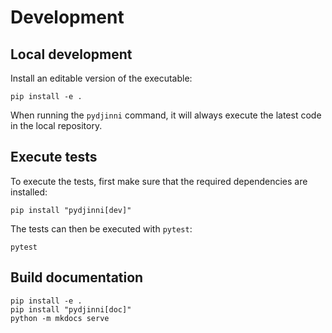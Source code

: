 # Development

## Local development

Install an editable version of the executable:

```shell
pip install -e .
```

When running the `pydjinni` command, it will always execute the latest code in the local repository.

## Execute tests

To execute the tests, first make sure that the required dependencies are installed:
```shell
pip install "pydjinni[dev]"
```

The tests can then be executed with `pytest`:

```shell
pytest
```

## Build documentation

```shell
pip install -e .
pip install "pydjinni[doc]"
python -m mkdocs serve
```
